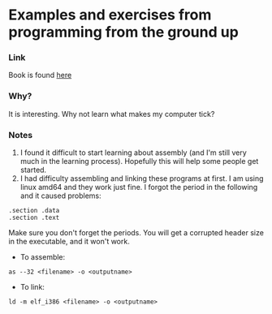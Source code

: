 # Examples and exercises from programming from the ground up
### Link 
Book is found [here](http://programminggroundup.blogspot.com/)

### Why?
It is interesting. Why not learn what makes my computer tick?

### Notes
1. I found it difficult to start learning about assembly (and I'm still very much in the learning process). Hopefully this will help some people get started.
2. I had difficulty assembling and linking these programs at first. I am using linux amd64 and they work just fine. I forgot the period in the following and it caused problems:
```
.section .data
.section .text
```
Make sure you don't forget the periods. You will get a corrupted header size in the executable, and it won't work.

* To assemble: 
```
as --32 <filename> -o <outputname>
```
* To link:
```
ld -m elf_i386 <filename> -o <outputname>
```
